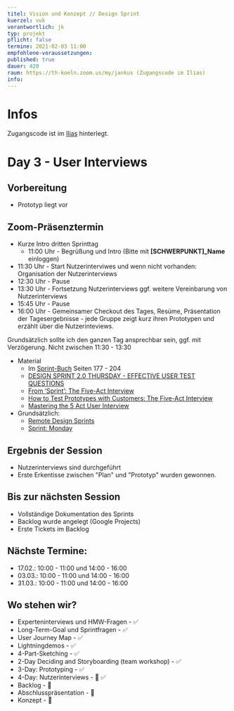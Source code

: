 ```yaml
---
titel: Vision und Konzept // Design Sprint
kuerzel: vuk
verantwortlich: jk
typ: projekt
pflicht: false
termine: 2021-02-03 11:00
empfohlene-voraussetzungen: 
published: true
dauer: 420
raum: https://th-koeln.zoom.us/my/jankus (Zugangscode im Ilias)
info: 
---
```


# Infos

Zugangscode ist im [Ilias](https://ilias.th-koeln.de/goto.php?target=fold_1658174&client_id=ILIAS_FH_Koeln) hinterlegt.

# Day 3 - User Interviews

## Vorbereitung

* Prototyp liegt vor

## Zoom-Präsenztermin

* Kurze Intro dritten Sprinttag
	* 11:00 Uhr - Begrüßung und Intro (Bitte mit **[SCHWERPUNKT]_Name** einloggen)
* 11:30 Uhr - Start Nutzerinterviwes und wenn nicht vorhanden: Organisation der Nutzerinterviews
* 12:30 Uhr - Pause
* 13:30 Uhr - Fortsetzung Nutzerinterviews ggf. weitere Vereinbarung von Nutzerinterviews
* 15:45 Uhr - Pause
* 16:00 Uhr - Gemeinsamer Checkout des Tages, Resüme, Präsentation der Tagesergebnisse - jede Gruppe zeigt kurz ihren Prototypen und erzählt über die Nutzerinteviews.

Grundsätzlich sollte ich den ganzen Tag ansprechbar sein, ggf. mit Verzögerung. Nicht zwischen 11:30 - 13:30

* Material
	* Im [Sprint-Buch](https://www.thesprintbook.com/) Seiten 177 - 204
	* [DESIGN SPRINT 2.0 THURSDAY - EFFECTIVE USER TEST QUESTIONS](https://www.youtube.com/watch?v=OPJaZ4ZRcp4)
	* [From ‘Sprint’: The Five-Act Interview](https://www.youtube.com/watch?v=U9ZG19XTbd4)
	* [How to Test Prototypes with Customers: The Five-Act Interview](https://library.gv.com/how-to-test-prototypes-with-customers-the-five-act-interview-80305d98c407)
	* [Mastering the 5 Act User Interview](https://voltagecontrol.com/blog/mastering-the-5-act-user-interview/)
* Grundsätzlich:
	* [Remote Design Sprints](https://www.youtube.com/playlist?list=PLxk9zj3EDi0VzC4BmYsOpxPBPeJh7ujEq)
	* [Sprint: Monday](https://www.youtube.com/watch?v=7zOBMxRYJ7I&list=PLNKW8GAxivxcwqF2OU7UvjkT_lPMqz_C8)

## Ergebnis der Session

* Nutzerinterviews sind durchgeführt
* Erste Erkentisse zwischen "Plan" und "Prototyp" wurden gewonnen.

## Bis zur nächsten Session

* Vollständige Dokumentation des Sprints
* Backlog wurde angelegt (Google Projects)
* Erste Tickets im Backlog

## Nächste Termine:

* 17.02.: 10:00 - 11:00 und 14:00 - 16:00
* 03.03.: 10:00 - 11:00 und 14:00 - 16:00
* 31.03.: 10:00 - 11:00 und 14:00 - 16:00

## Wo stehen wir?

* Experteninterviews und HMW-Fragen - ✅
* Long-Term-Goal und Sprintfragen - ✅
* User Journey Map - ✅
* Lightningdemos - ✅
* 4-Part-Sketching - ✅
* 2-Day Deciding and Storyboarding (team workshop) - ✅ 
* 3-Day: Prototyping - ✅
* 4-Day: Nutzerinterviews - 🚧 ✅ 
* Backlog - 🚧
* Abschlusspräsentation - 🚧
* Konzept - 🚧